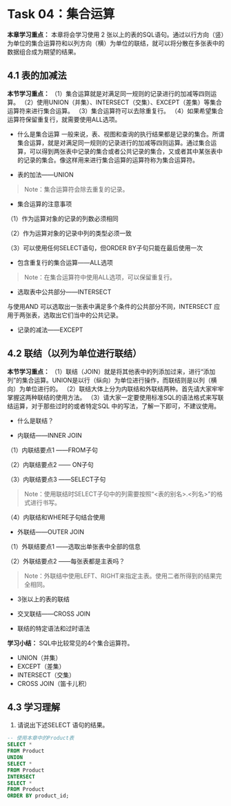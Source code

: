 # Task 04：集合运算

**本章学习重点：**
本章将会学习使用 2 张以上的表的SQL语句。通过以行方向（竖）为单位的集合运算符和以列方向（横）为单位的联结，就可以将分散在多张表中的数据组合成为期望的结果。

## 4.1 表的加减法

**本节学习重点：**
（1）集合运算就是对满足同一规则的记录进行的加减等四则运算。
（2）使用UNION（并集）、INTERSECT（交集）、EXCEPT（差集）等集合运算符来进行集合运算。
（3）集合运算符可以去除重复行。
（4）如果希望集合运算符保留重复行，就需要使用ALL选项。

- 什么是集合运算
一般来说，表、视图和查询的执行结果都是记录的集合。所谓集合运算，就是对满足同一规则的记录进行的加减等四则运算。通过集合运算，可以得到两张表中记录的集合或者公共记录的集合，又或者其中某张表中的记录的集合。像这样用来进行集合运算的运算符称为集合运算符。

- 表的加法——UNION

> Note：集合运算符会除去重复的记录。

- 集合运算的注意事项

（1）作为运算对象的记录的列数必须相同

（2）作为运算对象的记录中列的类型必须一致

（3）可以使用任何SELECT语句，但ORDER BY子句只能在最后使用一次

- 包含重复行的集合运算——ALL选项

> Note：在集合运算符中使用ALL选项，可以保留重复行。

- 选取表中公共部分——INTERSECT

与使用AND 可以选取出一张表中满足多个条件的公共部分不同，INTERSECT 应用于两张表，选取出它们当中的公共记录。

- 记录的减法——EXCEPT

## 4.2 联结（以列为单位进行联结）

**本节学习重点：**
（1）联结（JOIN）就是将其他表中的列添加过来，进行“添加列”的集合运算。UNION是以行（纵向）为单位进行操作，而联结则是以列（横向）为单位进行的。
（2）联结大体上分为内联结和外联结两种。首先请大家牢牢掌握这两种联结的使用方法。
（3）请大家一定要使用标准SQL的语法格式来写联结运算，对于那些过时的或者特定SQL 中的写法，了解一下即可，不建议使用。

- 什么是联结？

- 内联结——INNER JOIN

（1）内联结要点1 ——FROM子句

（2）内联结要点2 —— ON子句

（3）内联结要点3 ——SELECT子句

> Note：使用联结时SELECT子句中的列需要按照“<表的别名>.<列名>”的格式进行书写。

（4）内联结和WHERE子句结合使用

- 外联结——OUTER JOIN

（1）外联结要点1 ——选取出单张表中全部的信息

（2）外联结要点2 ——每张表都是主表吗？

> Note：外联结中使用LEFT、RIGHT来指定主表。使用二者所得到的结果完全相同。

- 3张以上的表的联结

- 交叉联结——CROSS JOIN

- 联结的特定语法和过时语法

**学习小结：**
SQL中比较常见的4个集合运算符。
- UNION（并集）
- EXCEPT（差集）
- INTERSECT（交集）
- CROSS JOIN（笛卡儿积）

## 4.3 学习理解

1. 请说出下述SELECT 语句的结果。

```sql
-- 使用本章中的Product表
SELECT *
FROM Product
UNION
SELECT *
FROM Product
INTERSECT
SELECT *
FROM Product
ORDER BY product_id;
```





